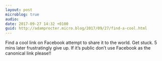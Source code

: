 ```yaml
---
layout: post
microblog: true
audio: 
date: 2017-09-27 14:32 +0100
guid: http://adamprocter.micro.blog/2017/09/27/find-a-cool.html
---
```

Find a cool link on Facebook attempt to share it to the world. Get stuck. 5 mins later frustratingly give up. If it’s public don’t use Facebook as the canonical link please!!
